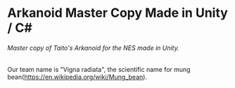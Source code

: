 # Arkanoid Master Copy Made in Unity / C#
###### Master copy of Taito's Arkanoid for the NES made in Unity.

Our team name is "Vigna radiata", the scientific name for mung bean(https://en.wikipedia.org/wiki/Mung_bean).
